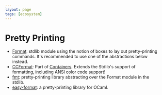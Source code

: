 ```yaml
---
layout: page
tags: [ecosystem]
---
```


# Pretty Printing

* [Format](https://v2.ocaml.org/api/Format.html):
stdlib module using the notion of boxes to lay out pretty-printing commands.
It's recommended to use one of the abstractions below instead.
* [CCFormat](https://github.com/c-cube/ocaml-containers/blob/master/src/core/CCFormat.mli):
Part of [Containers](http://c-cube.github.io/ocaml-containers/).
Extends the Stdlib's support of formatting, including ANSI color code support!
* [fmt](http://erratique.ch/software/fmt):
pretty-printing library abstracting over the Format module in the stdlib.
* [easy-format](https://github.com/mjambon/easy-format): a pretty-printing library for OCaml.
